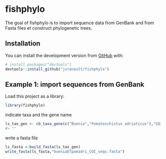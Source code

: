 
<!-- README.md is generated from README.Rmd. Please edit that file -->

# fishphylo

<!-- badges: start -->

<!-- badges: end -->

The goal of fishphylo is to import sequence data from GenBank and from
Fasta files et construct phylogenetic trees.

## Installation

You can install the development version from
[GitHub](https://github.com/) with:

``` r
# install.packages("devtools")
devtools::install_github("jurenoult/fishphylo")
```

## Example 1: import sequences from GenBank

Load this project as a library:

``` r
library(fishphylo)
```

indicate taxa and the gene name

``` r
ls_tax_gen <- cb_taxa_gene(c("Buenia","Pomatoschistus adriaticus"),"COI")
#> ""
```

write a fasta file

``` r
ls_fasta <-build_fasta(ls_tax_gen)
write_fasta(ls_fasta,"bueniaETpomadri_COI_seqs.fasta")
```
